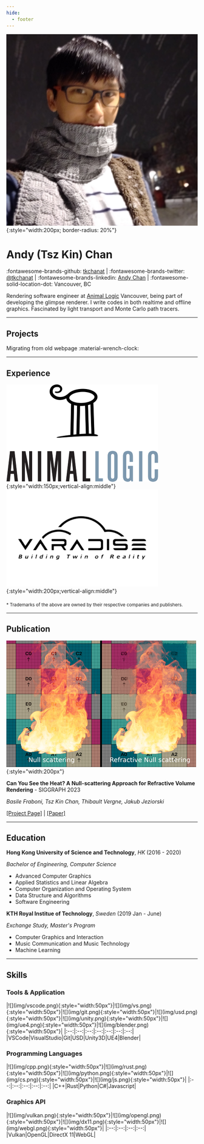 ```yaml
---
hide:
  - footer
---
```



![](img/profile.jpg){:style="width:200px; border-radius: 20%"}

<h1>Andy (Tsz Kin) Chan</h1>

:fontawesome-brands-github: [tkchanat](https://github.com/tkchanat) | :fontawesome-brands-twitter: [@tkchanat](https://twitter.com/tkchanat1) | :fontawesome-brands-linkedin: [Andy Chan](https://www.linkedin.com/in/andy-chan-9b8294155/) | :fontawesome-solid-location-dot: Vancouver, BC

Rendering software engineer at [Animal Logic](https://animallogic.com/) Vancouver, being part of developing the glimpse renderer. I write codes in both realtime and offline graphics. Fascinated by light transport and Monte Carlo path tracers. 

---

## Projects
Migrating from old webpage :material-wrench-clock:

---

## Experience
![](img/al.png){:style="width:150px;vertical-align:middle"} ![](img/varadise.png){:style="width:200px;vertical-align:middle"}

<sub>* Trademarks of the above are owned by their respective companies and publishers.</sub>

---
## Publication
![](img/fire.jpeg){:style="width:200px"}

**Can You See the Heat? A Null-scattering Approach for Refractive Volume Rendering** - SIGGRAPH 2023

_Basile Fraboni, Tsz Kin Chan, Thibault Vergne, Jakub Jeziorski_

[[Project Page]](https://animallogic.com/technology/publications/can-you-see-the-heat/) | [[Paper]](https://animallogic.com/wp-content/uploads/2023/08/Can-you-see-the-Heat.pdf)

---

## Education 
**Hong Kong University of Science and Technology**, _HK_ (2016 - 2020)

_Bachelor of Engineering, Computer Science_

- Advanced Computer Graphics
- Applied Statistics and Linear Algebra
- Computer Organization and Operating System
- Data Structure and Algorithms
- Software Engineering

**KTH Royal Institue of Technology**, _Sweden_ (2019 Jan - June)

_Exchange Study, Master's Program_

- Computer Graphics and Interaction
- Music Communication and Music Technology
- Machine Learning

---

## Skills

<h3>Tools & Application</h3>
|![](img/vscode.png){:style="width:50px"}|![](img/vs.png){:style="width:50px"}|![](img/git.png){:style="width:50px"}|![](img/usd.png){:style="width:50px"}|![](img/unity.png){:style="width:50px"}|![](img/ue4.png){:style="width:50px"}|![](img/blender.png){:style="width:50px"}|
|:--:|:--:|:--:|:--:|:--:|:--:|:--:|
|VSCode|VisualStudio|Git|USD|Unity3D|UE4|Blender|

<h3>Programming Languages</h3>
|![](img/cpp.png){:style="width:50px"}|![](img/rust.png){:style="width:50px"}|![](img/python.png){:style="width:50px"}|![](img/cs.png){:style="width:50px"}|![](img/js.png){:style="width:50px"}|
|:--:|:--:|:--:|:--:|:--:|
|C++|Rust|Python|C#|Javascript|

<h3>Graphics API</h3>
|![](img/vulkan.png){:style="width:50px"}|![](img/opengl.png){:style="width:50px"}|![](img/dx11.png){:style="width:50px"}|![](img/webgl.png){:style="width:50px"}|
|:--:|:--:|:--:|:--:|
|Vulkan|OpenGL|DirectX 11|WebGL|